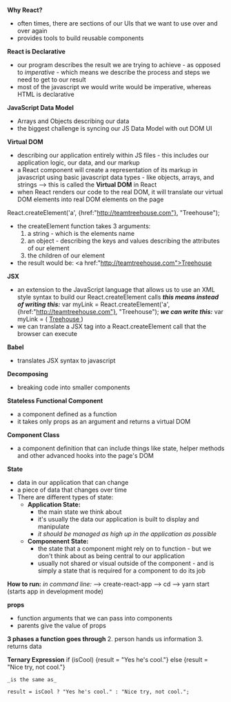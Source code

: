 __Why React?__
* often times, there are sections of our UIs that we want to use over and over again
* provides tools to build reusable components

__React is Declarative__
* our program describes the result we are trying to achieve - as opposed to _imperative_ - which means we describe the process and steps we need to get to our result
* most of the javascript we would write would be imperative, whereas HTML is declarative

__JavaScript Data Model__
* Arrays and Objects describing our data
* the biggest challenge is syncing our JS Data Model with out DOM UI

__Virtual DOM__
* describing our application entirely within JS files - this includes our application logic, our data, and our markup
* a React component will create a representation of its markup in javascript using basic javascript data types - like objects, arrays, and strings --> this is called the __Virtual DOM__ in React
* when React renders our code to the real DOM, it will translate our virtual DOM elements into real DOM elements on the page

React.createElement('a', {href:"http://teamtreehouse.com"}, "Treehouse");
* the createElement function takes 3 arguments:
    1. a string - which is the elements name
    2. an object - describing the keys and values describing the attributes of our element
    3. the children of our element
* the result would be:
<a href:"http://teamtreehouse.com">Treehouse</a>

__JSX__
* an extension to the JavaScript language that allows us to use an XML style syntax to build our React.createElement calls
__*this means instead of writing this:*__
    var myLink = React.createElement('a', {href:"http://teamtreehouse.com"}, "Treehouse");
__*we can write this:*__
    var myLink = (
        <a href="https://teamtreehouse.com">
        Treehouse
        </a>
    )    
* we can translate a JSX tag into a React.createElement call that the browser can execute

__Babel__
* translates JSX syntax to javascript

__Decomposing__
* breaking code into smaller components

__Stateless Functional Component__
* a component defined as a function
* it takes only props as an argument and returns a virtual DOM

__Component Class__
* a component definition that can include things like state, helper methods and other advanced hooks into the page's DOM

__State__
* data in our application that can change
* a piece of data that changes over time
* There are different types of state:
    * __Application State:__
        * the main state we think about
        * it's usually the data our application is built to display and manipulate
        * _it should be managed as high up in the application as possible_
    * __Componenent State:__
        * the state that a component might rely on to function - but we don't think about as being central to our application
        * usually not shared or visual outside of the component - and is simply a state that is required for a component to do its job

__How to run:__
_in command line:_
    --> create-react-app <name-of-project>
    --> cd <name-of-project>
    --> yarn start (starts app in development mode)

__props__
* function arguments that we can pass into components
* parents give the value of props

__3 phases a function goes through__
2. person hands us information
3. returns data

__Ternary Expression__
    if (isCool) {result = "Yes he's cool."} else {result = "Nice try, not cool."}
    
    _is the same as_

    result = isCool ? "Yes he's cool." : "Nice try, not cool.";

